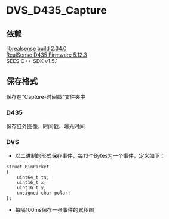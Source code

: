 # DVS_D435_Capture

## 依赖 
[librealsense build 2.34.0](https://github.com/IntelRealSense/librealsense/blob/master/doc/distribution_linux.md)   
[RealSense D435 Firmware 5.12.3](https://dev.intelrealsense.com/docs/firmware-releases)   
SEES C++ SDK v1.5.1   

## 保存格式 
保存在"Capture-时间戳"文件夹中

### D435 
保存红外图像，时间戳，曝光时间 
### DVS 
 - 以二进制的形式保存事件，每13个Bytes为一个事件，定义如下： 
```
struct BinPacket
{
    uint64_t ts;
    uint16_t x;
    uint16_t y;
    unsigned char polar;
};
```
 - 每隔100ms保存一张事件的累积图
